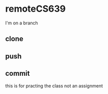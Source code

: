 # remoteCS639

I'm on a branch

## clone
## push 
## commit 

this is for practing the class not an assignment 
